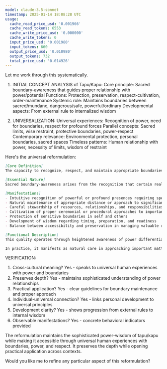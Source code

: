 ```yaml
---
model: claude-3.5-sonnet
timestamp: 2025-01-14 18:08:28 UTC
usage:
  cache_read_price_usd: '0.001966'
  cache_read_tokens: 6553
  cache_write_price_usd: '0.000000'
  cache_write_tokens: 0
  input_price_usd: '0.001980'
  input_tokens: 660
  output_price_usd: '0.010980'
  output_tokens: 732
  total_price_usd: '0.014926'
---
```


Let me work through this systematically.

1. INITIAL CONCEPT ANALYSIS of Tapu/Kapu:
Core principle: Sacred boundary-awareness that guides proper relationship with power/potential
Functions: Protection, preservation, respect-cultivation, order-maintenance
Systemic role: Maintains boundaries between sacred/mundane, dangerous/safe, powerful/ordinary
Developmental aspects: From external rule to internalized wisdom

2. UNIVERSALIZATION:
Universal experiences: Recognition of power, need for boundaries, respect for profound forces
Parallel concepts: Sacred limits, wise restraint, protective boundaries, power-respect
Contemporary relevance: Environmental protection, personal boundaries, sacred spaces
Timeless patterns: Human relationship with power, necessity of limits, wisdom of restraint

Here's the universal reformulation:

```markdown
[Core Definition]
The capacity to recognize, respect, and maintain appropriate boundaries around sources of power, potential, or profound significance. It manifests as an inner sense of sacred limits that protects both the observer and the observed, ensuring proper relationship with forces greater than ourselves.

[Essential Nature]
Sacred boundary-awareness arises from the recognition that certain realities, forces, or potentials require special attention and careful approach. It combines deep respect with practical wisdom, acknowledging that proper boundaries both protect and preserve what is powerful or precious. This quality develops from external observance of rules into an internalized wisdom that naturally perceives appropriate limits and maintains them through conscious choice rather than mere prohibition.

[Manifestations]
- Intuitive recognition of powerful or profound presences requiring special attention
- Natural maintenance of appropriate distance or approach to significant forces/places
- Careful stewardship of resources, relationships, and responsibilities
- Cultivation of proper ceremonial or procedural approaches to important matters
- Protection of sensitive boundaries in self and others
- Development of wisdom regarding timing, preparation, and readiness
- Balance between accessibility and preservation in managing valuable resources

[Functional Description]
This quality operates through heightened awareness of power differentials and significant boundaries, engaging both intuitive recognition and learned wisdom to determine appropriate relationships with forces, spaces, or knowledge of special power or meaning. It develops through progressive refinement of judgment regarding proper approach, handling, and protection of what is significant, moving from rigid rules to fluid wisdom.

In practice, it manifests as natural care in approaching important matters, conscious maintenance of protective boundaries, and wise stewardship of significant resources or relationships. This creates sustainable relationships with powerful forces or precious realities, ensuring their preservation while allowing appropriate access and use. The quality enables both protection and proper engagement, maintaining vital boundaries while allowing necessary flow of power and benefit.
```

VERIFICATION:
1. Cross-cultural meaning? Yes - speaks to universal human experiences with power and boundaries
2. Preserves depth? Yes - maintains sophisticated understanding of power relationships
3. Practical application? Yes - clear guidelines for boundary maintenance and proper approach
4. Individual-universal connection? Yes - links personal development to universal principles
5. Development clarity? Yes - shows progression from external rules to internal wisdom
6. Observable manifestations? Yes - concrete behavioral indicators provided

The reformulation maintains the sophisticated power-wisdom of tapu/kapu while making it accessible through universal human experiences with boundaries, power, and respect. It preserves the depth while opening practical application across contexts.

Would you like me to refine any particular aspect of this reformulation?